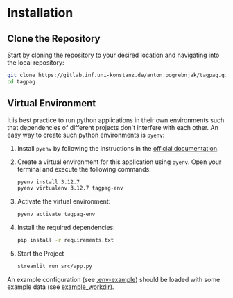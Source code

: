 # Installation

## Clone the Repository
Start by cloning the repository to your desired location and navigating into the local repository:
```bash
git clone https://gitlab.inf.uni-konstanz.de/anton.pogrebnjak/tagpag.git
cd tagpag
```

## Virtual Environment

It is best practice to run python applications in their own environments such that dependencies of different projects don't interfere with each other. An easy way to create such python environments is `pyenv`:

1. Install `pyenv` by following the instructions in the [official documentation](https://github.com/pyenv/pyenv#installation).

2. Create a virtual environment for this application using `pyenv`. Open your terminal and execute the following commands:

   ```bash
   pyenv install 3.12.7
   pyenv virtualenv 3.12.7 tagpag-env
   ```

3. Activate the virtual environment:

   ```bash
   pyenv activate tagpag-env
   ```

3. Install the required dependencies:

   ```bash
   pip install -r requirements.txt
   ```

4. Start the Project
   ```bash
   streamlit run src/app.py
   ```

An example configuration (see [.env-example](.env-example)) should be loaded with some example data (see [example_workdir](example_workdir)).